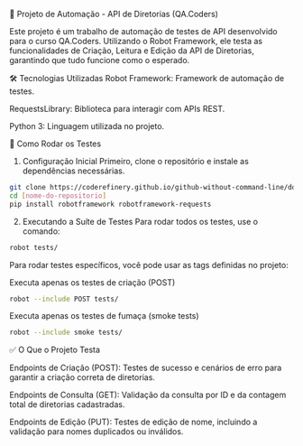🚀 Projeto de Automação - API de Diretorias (QA.Coders)

Este projeto é um trabalho de automação de testes de API desenvolvido para o curso QA.Coders. Utilizando o Robot Framework, ele testa as funcionalidades de Criação, Leitura e Edição da API de Diretorias, garantindo que tudo funcione como o esperado.

🛠️ Tecnologias Utilizadas
Robot Framework: Framework de automação de testes.

RequestsLibrary: Biblioteca para interagir com APIs REST.

Python 3: Linguagem utilizada no projeto.

📂 Como Rodar os Testes
1. Configuração Inicial
Primeiro, clone o repositório e instale as dependências necessárias.

```bash
git clone https://coderefinery.github.io/github-without-command-line/doi/
cd [nome-do-repositorio]
pip install robotframework robotframework-requests
```

2. Executando a Suíte de Testes
Para rodar todos os testes, use o comando:

```bash
robot tests/
```

Para rodar testes específicos, você pode usar as tags definidas no projeto:

Executa apenas os testes de criação (POST)
```bash
robot --include POST tests/
```

Executa apenas os testes de fumaça (smoke tests)
```bash
robot --include smoke tests/
```

✅ O Que o Projeto Testa

Endpoints de Criação (POST): Testes de sucesso e cenários de erro para garantir a criação correta de diretorias.

Endpoints de Consulta (GET): Validação da consulta por ID e da contagem total de diretorias cadastradas.

Endpoints de Edição (PUT): Testes de edição de nome, incluindo a validação para nomes duplicados ou inválidos.
